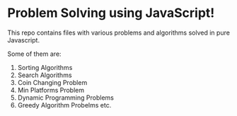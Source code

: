 # Problem Solving using JavaScript!

This repo contains files with various problems and algorithms solved in pure Javascript.

Some of them are:

1. Sorting Algorithms
2. Search Algorithms
3. Coin Changing Problem
4. Min Platforms Problem
5. Dynamic Programming Problems
6. Greedy Algorithm Probelms etc.
